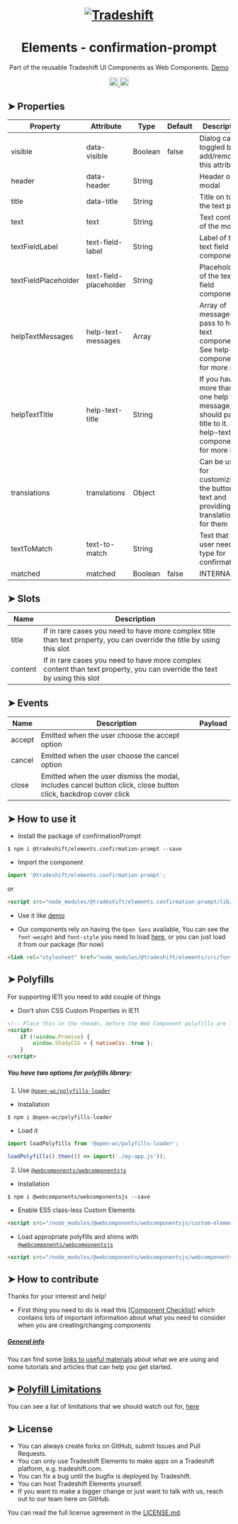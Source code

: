 <h1 align="center">
    <a href="https://tradeshift.com/">
      <img alt="Tradeshift" src="https://tradeshift.com/wp-content/themes/Tradeshift/img/brand/logo-black.png"/>
    </a>
</h1>

<h1 align="center">Elements - confirmation-prompt</h1>

<p align="center">
  Part of the reusable Tradeshift UI Components as Web Components.
    <a href="https://tradeshift.github.io/elements/?path=/story/ts-confirmation-prompt--default">
      Demo
    </a>
</p>

<p align="center">
    <a href="https://www.npmjs.com/package/@tradeshift/elements.confirmation-prompt">
      <img alt="NPM Version" src="https://badgen.net/npm/v/@tradeshift/elements.confirmation-prompt" height="20"/>
    </a>
    <a href="https://npmcharts.com/compare/@tradeshift/elements.confirmation-prompt?minimal=true">
      <img alt="Downloads per month" src="https://badgen.net/npm/dm/@tradeshift/elements.confirmation-prompt" height="20"/>
    </a>
</p>

<style>
  table {
        width:100%;
  }
</style>

## ➤ Properties

| Property | Attribute | Type | Default | Description |
| --- | --- | --- | --- | --- |
| visible | data-visible | Boolean | false | Dialog can be toggled by add/removing this attribute |
| header | data-header | String |  | Header of the modal |
| title | data-title | String |  | Title on top of the text part |
| text | text | String |  | Text content of the modal |
| textFieldLabel | text-field-label | String |  | Label of the text field component |
| textFieldPlaceholder | text-field-placeholder | String |  | Placeholder of the text field component |
| helpTextMessages | help-text-messages | Array |  | Array of messages to pass to help-text component. See help-text component for more info |
| helpTextTitle | help-text-title | String |  | If you have more than one help text message, you should pass a title to it. See help-text component for more info |
| translations | translations | Object |  | Can be used for customizing the buttons text and providing translations for them |
| textToMatch | text-to-match | String |  | Text that the user need to type for confirmation |
| matched | matched | Boolean | false | INTERNAL |

## ➤ Slots

| Name | Description |
| --- | --- |
| title | If in rare cases you need to have more complex title than text property, you can override the title by using this slot |
| content | If in rare cases you need to have more complex content than text property, you can override the text by using this slot |

## ➤ Events

| Name | Description | Payload |
| --- | --- | --- |
| accept | Emitted when the user choose the accept option |  |
| cancel | Emitted when the user choose the cancel option |  |
| close | Emitted when the user dismiss the modal, includes cancel button click, close button click, backdrop cover click |  |

## ➤ How to use it

- Install the package of confirmationPrompt

```shell
$ npm i @tradeshift/elements.confirmation-prompt --save
```

- Import the component

```js
import '@tradeshift/elements.confirmation-prompt';
```

or

```html
<script src="node_modules/@tradeshift/elements.confirmation-prompt/lib/confirmation-prompt.umd.js"></script>
```

- Use it like [demo]("https://tradeshift.github.io/elements/?path=/story/ts-confirmation-prompt--default")

- Our components rely on having the `Open Sans` available, You can see the `font-weight` and `font-style` you need to load [here](https://github.com/Tradeshift/elements/blob/master/packages/core/src/fonts.css), or you can just load it from our package (for now)

```html
<link rel="stylesheet" href="node_modules/@tradeshift/elements/src/fonts.css" />
```

## ➤ Polyfills

For supporting IE11 you need to add couple of things

- Don't shim CSS Custom Properties in IE11

```html
<!-- Place this in the <head>, before the Web Component polyfills are loaded -->
<script>
	if (!window.Promise) {
		window.ShadyCSS = { nativeCss: true };
	}
</script>
```

##### You have two options for polyfills library:

1. Use [`@open-wc/polyfills-loader`](https://github.com/open-wc/open-wc/tree/master/packages/polyfills-loader)

- Installation

```shell
$ npm i @open-wc/polyfills-loader
```

- Load it

```js
import loadPolyfills from '@open-wc/polyfills-loader';

loadPolyfills().then(() => import('./my-app.js'));
```

2. Use [`@webcomponents/webcomponentsjs`](https://github.com/webcomponents/polyfills/tree/master/packages/webcomponentsjs)

- Installation

```hell
$ npm i @webcomponents/webcomponentsjs --save
```

- Enable ES5 class-less Custom Elements

```html
<script src="/node_modules/@webcomponents/webcomponentsjs/custom-elements-es5-adapter.js"></script>
```

- Load appropriate polyfills and shims with [`@webcomponents/webcomponentsjs`](https://github.com/webcomponents/webcomponentsjs)

```html
<script src="/node_modules/@webcomponents/webcomponentsjs/webcomponents-loader.js" defer></script>
```

## ➤ How to contribute

Thanks for your interest and help!

- First thing you need to do is read this [[Component Checklist](https://github.com/Tradeshift/elements/wiki/Component-checklist)] which contains lots of important information about what you need to consider when you are creating/changing components

##### [General info](https://github.com/Tradeshift/elements/wiki/Useful-materials-starter)

You can find some [links to useful materials](https://github.com/Tradeshift/elements/wiki/Useful-materials-starter) about what we are using and some tutorials and articles that can help you get started.

## ➤ [Polyfill Limitations](https://github.com/Tradeshift/elements/wiki/Polyfill-Limitations)

You can see a list of limitations that we should watch out for, [here](https://github.com/Tradeshift/elements/wiki/Polyfill-Limitations)

## ➤ License

- You can always create forks on GitHub, submit Issues and Pull Requests.
- You can only use Tradeshift Elements to make apps on a Tradeshift platform, e.g. tradeshift.com.
- You can fix a bug until the bugfix is deployed by Tradeshift.
- You can host Tradeshift Elements yourself.
- If you want to make a bigger change or just want to talk with us, reach out to our team here on GitHub.

You can read the full license agreement in the [LICENSE.md](https://github.com/Tradeshift/elements/blob/master/LICENSE.md).

